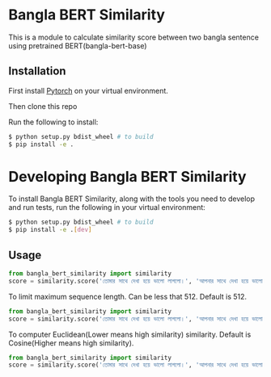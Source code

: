 # Bangla BERT Similarity

This is a module to calculate similarity score between two bangla sentence using pretrained BERT(bangla-bert-base)

## Installation
First install [Pytorch](https://pytorch.org/get-started/locally/) on your virtual environment.

Then clone this repo

Run the following to install:
```bash
$ python setup.py bdist_wheel # to build
$ pip install -e .
```

# Developing Bangla BERT Similarity

To install Bangla BERT Similarity, along with the tools you need to develop and run tests, run the following in your virtual environment:

```bash
$ python setup.py bdist_wheel # to build
$ pip install -e .[dev]
```

## Usage

```python
from bangla_bert_similarity import similarity
score = similarity.score('তোমার সাথে দেখা হয়ে ভালো লাগলো।', 'আপনার সাথে দেখা হয়ে ভালো লাগলো।')
```
To limit maximum sequence length. Can be less that 512. Default is 512. 

```python
from bangla_bert_similarity import similarity
score = similarity.score('তোমার সাথে দেখা হয়ে ভালো লাগলো।', 'আপনার সাথে দেখা হয়ে ভালো লাগলো।' ,  max_seq = 512)
```

To computer Euclidean(Lower means high similarity) similarity. Default is Cosine(Higher means high similarity).

```python
from bangla_bert_similarity import similarity
score = similarity.score('তোমার সাথে দেখা হয়ে ভালো লাগলো।', 'আপনার সাথে দেখা হয়ে ভালো লাগলো।' ,  similarity_method = 'euclidean')
```
